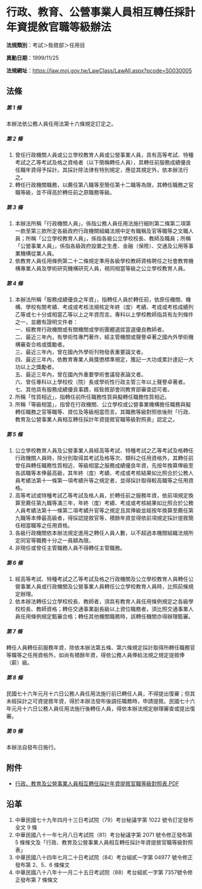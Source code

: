 # 行政、教育、公營事業人員相互轉任採計年資提敘官職等級辦法



**法規類別**：考試＞銓敘部＞任用目

**異動日期**：1999/11/25  

**法規網址**：https://law.moj.gov.tw/LawClass/LawAll.aspx?pcode=S0030005



## 法條
##### 第 1 條
本辦法依公務人員任用法第十六條規定訂定之。

##### 第 2 條
1. 曾任行政機關人員或公立學校教育人員或公營事業人員，具有高等考試、特種考試之乙等考試及格之資格者（以下簡稱轉任人員），其轉任前服務成績優良任職年資得予採計。其採計除法律有特別規定，應從其規定外，依本辦法行之。
1. 轉任行政機關職務，以薦任第八職等至簡任第十二職等為限，其轉任職務之官職等級，並不得高於轉任前之原職務等級。

##### 第 3 條
1. 本辦法所稱「行政機關人員」，係指公務人員任用法施行細則第二條第二項第一款至第三款所定各級政府行政機關組織法規中定有職稱及官等職等之文職人員；所稱「公立學校教育人員」，係指各級公立學校校長、教師及職員；所稱「公營事業人員」，係指各級政府設置之生產、金融（保險）、交通及公用等事業機構從業人員。
1. 依教育人員任用條例第二十二條規定準用各級學校教師資格聘任之社會教育機構專業人員及學術研究機構研究人員，視同相當等級之公立學校教育人員。

##### 第 4 條
1. 本辦法所稱「服務成績優良之年資」，指轉任人員於轉任前，依原任機關、機構、學校有關考績、考成或考核法規核定年終（度）考績、考成或考核成績列乙等或七十分或相當乙等以上之年資而言。專科以上學校教師指具有左列條件之一，並繳有證明文件者：  
一、經教育行政機關或有關機關或學術團體選拔當選優良教師者。  
二、最近三年內，有學術性專門著作，經主管機關或聲譽卓著之國內外學術機構審查合格或獎勵者。  
三、最近三年內，曾在國內外學術刊物發表重要論文者。  
四、最近三年內，依教育專業人員獎懲標準規定，獲記一大功或累計達記一大功以上之獎勵者。  
五、最近三年內，曾在國內外重要學術會議發表論文者。  
六、曾任專科以上學校校（院）長或學術性行政主管三年以上聲譽卓著者。  
七、其他具有服務成績優良事蹟，經銓敘部會同教育部審查認可者。
1. 所稱「性質相近」，指轉任前所任職務性質與擬轉任職務性質相近。
1. 所稱「等級相當」，指曾在行政機關、公立學校或公營事業機構擔任職務與擬轉任職務之官等職等、資位及等級相當而言。其職務等級對照依後附「行政、教育及公營事業人員相互轉任採計年資提敘官職等級對照表」認定之。

##### 第 5 條
1. 公立學校教育人員及公營事業人員經高等考試、特種考試之乙等考試及格轉任行政機關人員時，除分別取得其考試及格等次、類科之任用資格外，其轉任前曾任與轉任職務性質相近、等級相當之服務成績優良年資，先按年換算俸級至各該職等本俸最高級，其年終（度）考績、考成或考核結果如比照合於公務人員考績法第十一條第一項考績升等之規定者，並得採計取得較高職等之任用資格。
1. 高等考試或特種考試乙等考試及格人員，於轉任前之服務年資，依前項規定換算至薦任第九職等滿三年，年終（度）考績、考成或考核結果如比照合於公務人員考績法第十一條第二項考績升官等之規定且其俸級並經按年換算至薦任第九職等本俸最高級者，得採認提敘官等，積餘年資並得依前項規定採計提敘簡任相當職等之任用資格。
1. 各級行政機關依本辦法規定進用之轉任人員人數，以不超過本機關組織法規所定同官等職務十分之一員額為限。
1. 非現任或曾任主管職務人員不得轉任主管職務。

##### 第 6 條
1. 經高等考試、特種考試之乙等考試及格之行政機關及公立學校教育人員轉任公營事業人員或行政機關及公營事業人員轉任公立學校教育人員時，比照前條規定辦理。
1. 依本辦法轉任公立學校校長、教師者，須具有教育人員任用條例規定之各級學校校長、教師資格；轉任交通事業副長級以上資位職務者，須比照交通事業人員任用條例規定甄審合格；轉任其他機關職務時，該轉任機關亦得辦理甄審。

##### 第 7 條
轉任人員轉任前服務年資，除依本辦法第五條、第六條規定採計取得所轉任職務官等職等之任用資格外，如尚有積餘年資，得依公務人員俸給法規之規定提敘俸（薪）級。

##### 第 8 條
民國七十六年元月十六日公務人員任用法施行前已轉任人員，不得提出復審；但其未經採計之可資提敘年資，得於本辦法發布後調任職務時，申請提敘。民國七十六年元月十六日公務人員任用法施行後轉任人員，得依本辦法規定辦理審查或提出復審。

##### 第 9 條
本辦法自發布日施行。
## 附件
* [行政、教育及公營事業人員相互轉任採計年資提敘官職等級對照表.PDF](https://law.moj.gov.tw/LawClass/LawGetFile.ashx?FileId=0000024828)
## 沿革
1. 中華民國七十九年四月十三日考試院（79）考台秘議字第 1022 號令訂定發布全文 9  條
1. 中華民國八十一年七月八日考試院（81）考台秘議字第 2071 號令修正發布第 5  條條文及「行政、教育及公營事業人員相互轉任採計年資提敘官職等級對照表」
1. 中華民國八十四年七月二十日考試院（84）考台組貳一字第 04977  號令修正發布第 2、5、6  條條文
1. 中華民國八十八年十一月二十五日考試院（88）考台組貳一字第 7357號令修正發布第 7  條條文
